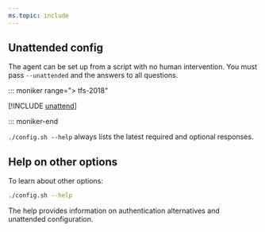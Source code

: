 ```yaml
---
ms.topic: include
---
```


## Unattended config

The agent can be set up from a script with no human intervention.
You must pass `--unattended` and the answers to all questions.

::: moniker range="> tfs-2018"

[!INCLUDE [unattend](./unattended-config.md)]

::: moniker-end

`./config.sh --help` always lists the latest required and optional responses.

## Help on other options

To learn about other options:

```bash
./config.sh --help
```

The help provides information on authentication alternatives and unattended configuration.

